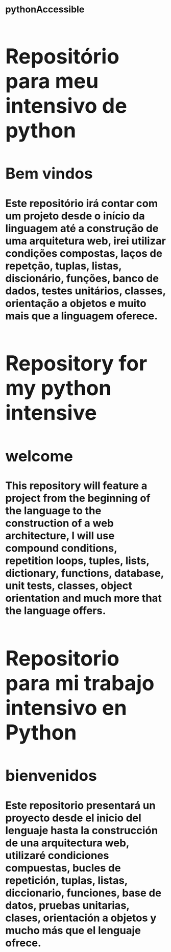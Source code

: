 # pythonAccessible

<h1 style="font-size: 4rem;">Repositório para meu intensivo de python</h1>

<h2 style="font-size: 3rem;">Bem vindos</h2>

<h3 style="font-size: 2rem;">
Este repositório irá contar com um projeto desde o início da linguagem até a construção de uma arquitetura web, irei utilizar condições compostas, laços de repetção, tuplas, listas, discionário, funções, banco de dados, testes unitários, classes, orientação a objetos e muito mais que a linguagem oferece.
</h3>

<h1 style="font-size: 4rem;">Repository for my python intensive</h1>

<h2 style="font-size: 3rem;">welcome</h2>

<h3 style="font-size: 2rem;">
This repository will feature a project from the beginning of the language to the construction of a web architecture, I will use compound conditions, repetition loops, tuples, lists, dictionary, functions, database, unit tests, classes, object orientation and much more that the language offers.
</h3>

<h1 style="font-size: 4rem;">Repositorio para mi trabajo intensivo en Python</h1>

<h2 style="font-size: 3rem;">bienvenidos</h2>

<h3 style="font-size: 2rem; ">
Este repositorio presentará un proyecto desde el inicio del lenguaje hasta la construcción de una arquitectura web, utilizaré condiciones compuestas, bucles de repetición, tuplas, listas, diccionario, funciones, base de datos, pruebas unitarias, clases, orientación a objetos y mucho más que el lenguaje ofrece.
</h3>